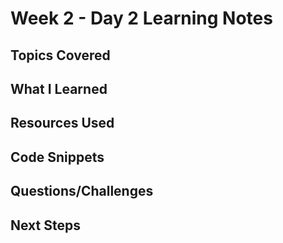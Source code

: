 # Week 2 - Day 2 Learning Notes

## Topics Covered

## What I Learned

## Resources Used

## Code Snippets

## Questions/Challenges

## Next Steps
